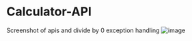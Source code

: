 # Calculator-API
Screenshot of apis and divide by 0 exception handling
![image](https://user-images.githubusercontent.com/17358908/195946614-2b8bf6a8-c297-434e-a5fa-18e6b15f81d1.png)
